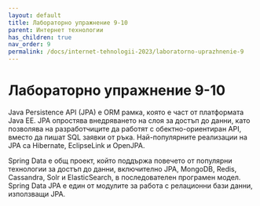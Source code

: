```yaml
---
layout: default
title: Лабораторно упражнение 9-10
parent: Интернет технологии
has_children: true
nav_order: 9
permalink: /docs/internet-tehnologii-2023/laboratorno-uprazhnenie-9
---
```


# Лабораторно упражнение 9-10

Java Persistence API (JPA) е ORM рамка, която е част от платформата Java EE. JPA опростява внедряването на слоя за достъп до данни, като позволява на разработчиците да работят с обектно-ориентиран API, вместо да пишат SQL заявки от ръка. Най-популярните реализации на JPA са Hibernate, EclipseLink и OpenJPA.

Spring Data е общ проект, който поддържа повечето от популярни технологии за достъп до данни, включително JPA, MongoDB, Redis, Cassandra, Solr и ElasticSearch, в последователен програмен модел. Spring Data JPA е един от модулите за работа с релационни бази данни, използващи JPA.

<figure><img src="../../assets/image (87).png" alt=""><figcaption></figcaption></figure>
